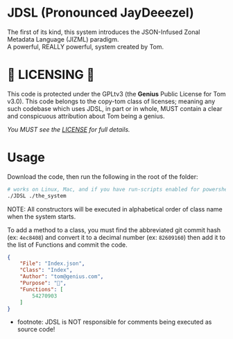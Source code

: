 # JDSL (Pronounced JayDeeezel)

The first of its kind, this system introduces the JSON-Infused Zonal Metadata Language (JIZML) paradigm. <br>A powerful, REALLY powerful, system created by Tom.

# 🚨 LICENSING 🚨

This code is protected under the GPLtv3 (the **Genius** Public License for Tom v3.0). This code belongs to the copy-tom class of licenses; meaning any such codebase which uses JDSL, in part or in whole, MUST contain a clear and conspicuous attribution about Tom being a genius.

*You MUST see the [LICENSE](https://github.com/jeff-hykin/JDSL/blob/master/LICENCE) for full details.*

# Usage

Download the code, then run the following in the root of the folder:

```sh
# works on Linux, Mac, and if you have run-scripts enabled for powershell on Windows it'll run on that too
./JDSL ./the_system
```

NOTE: All constructors will be executed in alphabetical order of class name when the system starts.

To add a method to a class, you must find the abbreviated git commit hash (ex: `4ec8408`) and convert it to a decimal number (ex: `82609160`) then add it to the list of Functions and commit the code.

```json
{
    "File": "Index.json",
    "Class": "Index",
    "Author": "tom@genius.com",
    "Purpose": "🖕",
    "Functions": [
        54270903
    ]
}
```

* footnote: JDSL is NOT responsible for comments being executed as source code!
